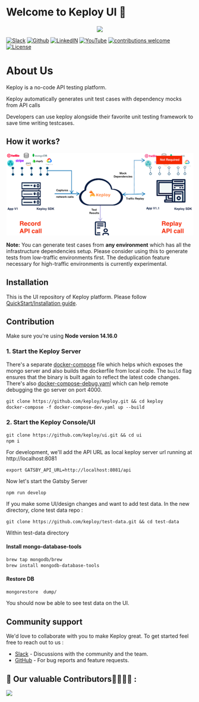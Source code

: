 # Welcome to Keploy UI 👋

<p style="text-align:center;" align="center">
  <img align="center" src="https://avatars.githubusercontent.com/u/92252339?s=200&v=4" width="30%" />
</p>

[![Slack](https://img.shields.io/badge/slack-@keyploy--slack-yellow.svg)](https://join.slack.com/t/keploy/shared_invite/zt-12rfbvc01-o54cOG0X1G6eVJTuI_orSA)
[![Github](https://img.shields.io/badge/github-@keyploy--github-9cf.svg)](https://github.com/keploy)
[![LinkedIN](https://img.shields.io/badge/linkedin-@keyploy--LinkedIn-lightgray.svg)](https://www.linkedin.com/company/keploy/)
[![YouTube](https://img.shields.io/badge/youtube-@keyploy--youtube-red.svg)](https://www.youtube.com/channel/UC6OTg7F4o0WkmNtSoob34lg)
[![contributions welcome](https://img.shields.io/badge/contributions-welcome-brightgreen?logo=github)](CODE_OF_CONDUCT.md)
[![License](.github/License-Apache_2.0-blue.svg)](https://opensource.org/licenses/Apache-2.0)


# About Us
Keploy is a no-code API testing platform.

Keploy automatically generates unit test cases with dependency mocks from API calls

Developers can use keploy alongside their favorite unit testing framework to save time writing testcases.

## How it works?

![How it works](https://raw.githubusercontent.com/keploy/docs/main/static/img/how-it-works.png)

**Note:** You can generate test cases from **any environment** which has all the infrastructure dependencies setup. Please consider using this to generate tests from low-traffic environments first. The deduplication feature necessary for high-traffic environments is currently experimental.

## Installation

This is the UI repository of Keploy platform. Please follow [QuickStart/Installation guide](https://github.com/keploy/keploy#quickstart).

## Contribution

Make sure you're using **Node version 14.16.0**

### 1. Start the Keploy Server
There's a separate [docker-compose](docker-compose-dev.yaml) file which helps which exposes the mongo server and also builds the dockerfile from local code.  The `build` flag ensures that the binary is built again to reflect the latest code changes. There's also [docker-compose-debug.yaml](docker-compose-debug.yaml) which can help remote debugging the go server on port 4000.
```shell
git clone https://github.com/keploy/keploy.git && cd keploy
docker-compose -f docker-compose-dev.yaml up --build
```
### 2. Start the Keploy Console/UI
```shell
git clone https://github.com/keploy/ui.git && cd ui
npm i 
```
For development, we'll add the API URL as local keploy server url running at http://localhost:8081
```shell
export GATSBY_API_URL=http://localhost:8081/api
```

Now let's start the Gatsby Server 

```shell
npm run develop
```

If you make some UI/design changes and want to add test data. In the new directory, clone test data repo : 
```shell
git clone https://github.com/keploy/test-data.git && cd test-data
```
Within test-data directory

#### Install mongo-database-tools
```
brew tap mongodb/brew
brew install mongodb-database-tools
```
#### Restore DB
```
mongorestore  dump/
```
You should now be able to see test data on the UI.

## Community support
We'd love to collaborate with you to make Keploy great. To get started feel free to reach out to us :
* [Slack](https://join.slack.com/t/keploy/shared_invite/zt-12rfbvc01-o54cOG0X1G6eVJTuI_orSA) - Discussions with the community and the team.
* [GitHub](https://github.com/keploy/keploy/issues) - For bug reports and feature requests.

## 📌 Our valuable Contributors👩‍💻👨‍💻 :
<table>
  <tr>
    <a href="https://github.com/keploy/ui/graphs/contributors">
      <img src="https://contrib.rocks/image?repo=keploy/ui" />
    </a>
  </tr>
</table>
